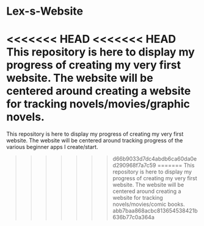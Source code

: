 # Lex-s-Website
<<<<<<< HEAD
<<<<<<< HEAD
This repository is here to display my progress of creating my very first website. The website will be centered around creating a website for tracking novels/movies/graphic novels.
=======
This repository is here to display my progress of creating my very first website. The website will be centered around tracking progress of the various beginner apps I create/start.
>>>>>>> d66b9033d7dc4abdb6ca60da0ed290968f7a7c59
=======
This repository is here to display my progress of creating my very first website. The website will be centered around creating a website for tracking novels/movies/comic books.
>>>>>>> abb7baa868acbc813654538421b636b77c0a364a

